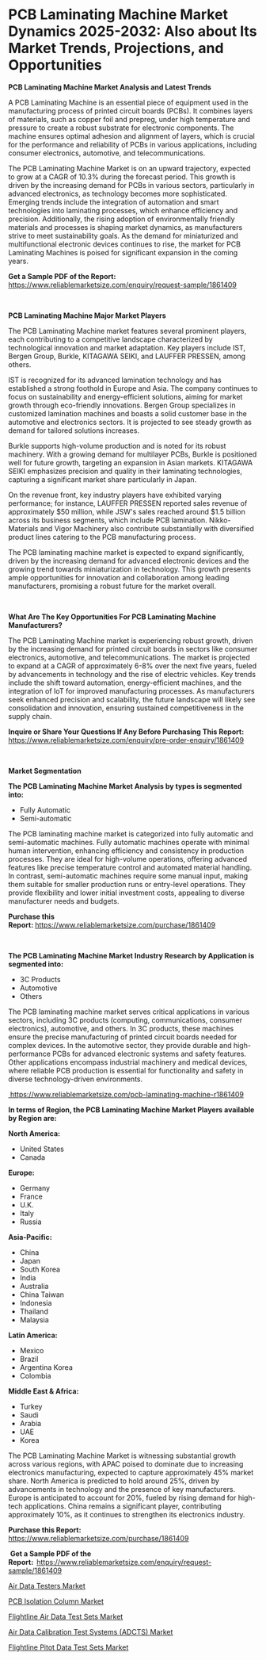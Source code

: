 <p><h1>PCB Laminating Machine Market Dynamics 2025-2032: Also about Its Market Trends, Projections, and Opportunities</h1></p><p><strong>PCB Laminating Machine Market Analysis and Latest Trends</strong></p>
<p><p>A PCB Laminating Machine is an essential piece of equipment used in the manufacturing process of printed circuit boards (PCBs). It combines layers of materials, such as copper foil and prepreg, under high temperature and pressure to create a robust substrate for electronic components. The machine ensures optimal adhesion and alignment of layers, which is crucial for the performance and reliability of PCBs in various applications, including consumer electronics, automotive, and telecommunications.</p><p>The PCB Laminating Machine Market is on an upward trajectory, expected to grow at a CAGR of 10.3% during the forecast period. This growth is driven by the increasing demand for PCBs in various sectors, particularly in advanced electronics, as technology becomes more sophisticated. Emerging trends include the integration of automation and smart technologies into laminating processes, which enhance efficiency and precision. Additionally, the rising adoption of environmentally friendly materials and processes is shaping market dynamics, as manufacturers strive to meet sustainability goals. As the demand for miniaturized and multifunctional electronic devices continues to rise, the market for PCB Laminating Machines is poised for significant expansion in the coming years.</p></p>
<p><strong>Get a Sample PDF of the Report:&nbsp;</strong> <a href="https://www.reliablemarketsize.com/enquiry/request-sample/1861409?utm_campaign=2008&utm_medium=2&utm_source=Github&utm_content=ia&utm_term=12042025&utm_id=pcb-laminating-machine">https://www.reliablemarketsize.com/enquiry/request-sample/1861409</a></p>
<p>&nbsp;</p>
<p><strong>PCB Laminating Machine Major Market Players</strong></p>
<p><p>The PCB Laminating Machine market features several prominent players, each contributing to a competitive landscape characterized by technological innovation and market adaptation. Key players include IST, Bergen Group, Burkle, KITAGAWA SEIKI, and LAUFFER PRESSEN, among others.</p><p>IST is recognized for its advanced lamination technology and has established a strong foothold in Europe and Asia. The company continues to focus on sustainability and energy-efficient solutions, aiming for market growth through eco-friendly innovations. Bergen Group specializes in customized lamination machines and boasts a solid customer base in the automotive and electronics sectors. It is projected to see steady growth as demand for tailored solutions increases.</p><p>Burkle supports high-volume production and is noted for its robust machinery. With a growing demand for multilayer PCBs, Burkle is positioned well for future growth, targeting an expansion in Asian markets. KITAGAWA SEIKI emphasizes precision and quality in their laminating technologies, capturing a significant market share particularly in Japan.</p><p>On the revenue front, key industry players have exhibited varying performance; for instance, LAUFFER PRESSEN reported sales revenue of approximately $50 million, while JSW's sales reached around $1.5 billion across its business segments, which include PCB lamination. Nikko-Materials and Vigor Machinery also contribute substantially with diversified product lines catering to the PCB manufacturing process.</p><p>The PCB laminating machine market is expected to expand significantly, driven by the increasing demand for advanced electronic devices and the growing trend towards miniaturization in technology. This growth presents ample opportunities for innovation and collaboration among leading manufacturers, promising a robust future for the market overall.</p></p>
<p>&nbsp;</p>
<p><strong>What Are The Key Opportunities For PCB Laminating Machine Manufacturers?</strong></p>
<p><p>The PCB Laminating Machine market is experiencing robust growth, driven by the increasing demand for printed circuit boards in sectors like consumer electronics, automotive, and telecommunications. The market is projected to expand at a CAGR of approximately 6-8% over the next five years, fueled by advancements in technology and the rise of electric vehicles. Key trends include the shift toward automation, energy-efficient machines, and the integration of IoT for improved manufacturing processes. As manufacturers seek enhanced precision and scalability, the future landscape will likely see consolidation and innovation, ensuring sustained competitiveness in the supply chain.</p></p>
<p><strong>Inquire or Share Your Questions If Any Before Purchasing This Report:</strong> <a href="https://www.reliablemarketsize.com/enquiry/pre-order-enquiry/1861409?utm_campaign=2008&utm_medium=2&utm_source=Github&utm_content=ia&utm_term=12042025&utm_id=pcb-laminating-machine">https://www.reliablemarketsize.com/enquiry/pre-order-enquiry/1861409</a></p>
<p>&nbsp;</p>
<p><strong>Market Segmentation</strong></p>
<p><strong>The PCB Laminating Machine Market Analysis by types is segmented into:</strong></p>
<p><ul><li>Fully Automatic</li><li>Semi-automatic</li></ul></p>
<p><p>The PCB laminating machine market is categorized into fully automatic and semi-automatic machines. Fully automatic machines operate with minimal human intervention, enhancing efficiency and consistency in production processes. They are ideal for high-volume operations, offering advanced features like precise temperature control and automated material handling. In contrast, semi-automatic machines require some manual input, making them suitable for smaller production runs or entry-level operations. They provide flexibility and lower initial investment costs, appealing to diverse manufacturer needs and budgets.</p></p>
<p><strong>Purchase this Report:&nbsp;</strong><a href="https://www.reliablemarketsize.com/purchase/1861409?utm_campaign=2008&utm_medium=2&utm_source=Github&utm_content=ia&utm_term=12042025&utm_id=pcb-laminating-machine">https://www.reliablemarketsize.com/purchase/1861409</a></p>
<p>&nbsp;</p>
<p><strong>The PCB Laminating Machine Market Industry Research by Application is segmented into:</strong></p>
<p><ul><li>3C Products</li><li>Automotive</li><li>Others</li></ul></p>
<p><p>The PCB laminating machine market serves critical applications in various sectors, including 3C products (computing, communications, consumer electronics), automotive, and others. In 3C products, these machines ensure the precise manufacturing of printed circuit boards needed for complex devices. In the automotive sector, they provide durable and high-performance PCBs for advanced electronic systems and safety features. Other applications encompass industrial machinery and medical devices, where reliable PCB production is essential for functionality and safety in diverse technology-driven environments.</p></p>
<p><a href="https://www.reliablemarketsize.com/pcb-laminating-machine-r1861409?utm_campaign=2008&utm_medium=2&utm_source=Github&utm_content=ia&utm_term=12042025&utm_id=pcb-laminating-machine">&nbsp;https://www.reliablemarketsize.com/pcb-laminating-machine-r1861409</a></p>
<p><strong>In terms of Region, the PCB Laminating Machine Market Players available by Region are:</strong></p>
<p>
    <p> <strong> North America: </strong>
        <ul>
            <li>United States</li>
            <li>Canada</li>
        </ul>
        </p> 
    <p> <strong> Europe: </strong>
        <ul>
            <li>Germany</li>
            <li>France</li>
            <li>U.K.</li>
            <li>Italy</li>
            <li>Russia</li>
        </ul>
        </p> 
    <p> <strong> Asia-Pacific: </strong>
        <ul>
            <li>China</li>
            <li>Japan</li>
            <li>South Korea</li>
            <li>India</li>
            <li>Australia</li>
            <li>China Taiwan</li>
            <li>Indonesia</li>
            <li>Thailand</li>
            <li>Malaysia</li>
        </ul>
        </p> 
    <p> <strong> Latin America: </strong>
        <ul>
            <li>Mexico</li>
            <li>Brazil</li>
            <li>Argentina Korea</li>
            <li>Colombia</li>
        </ul>
        </p> 
    <p> <strong> Middle East & Africa: </strong>
        <ul>
            <li>Turkey</li>
            <li>Saudi</li>
            <li>Arabia</li>
            <li>UAE</li>
            <li>Korea</li>
        </ul>
    </p>
    </p>
<p><p>The PCB Laminating Machine Market is witnessing substantial growth across various regions, with APAC poised to dominate due to increasing electronics manufacturing, expected to capture approximately 45% market share. North America is predicted to hold around 25%, driven by advancements in technology and the presence of key manufacturers. Europe is anticipated to account for 20%, fueled by rising demand for high-tech applications. China remains a significant player, contributing approximately 10%, as it continues to strengthen its electronics industry.</p></p>
<p><strong>Purchase this Report: </strong><a href="https://www.reliablemarketsize.com/purchase/1861409?utm_campaign=2008&utm_medium=2&utm_source=Github&utm_content=ia&utm_term=12042025&utm_id=pcb-laminating-machine">https://www.reliablemarketsize.com/purchase/1861409</a></p>
<p>&nbsp;<strong>Get a Sample PDF of the Report:&nbsp;&nbsp;</strong><a href="https://www.reliablemarketsize.com/enquiry/request-sample/1861409?utm_campaign=2008&utm_medium=2&utm_source=Github&utm_content=ia&utm_term=12042025&utm_id=pcb-laminating-machine">https://www.reliablemarketsize.com/enquiry/request-sample/1861409</a></p>
<p><strong></strong></p>
<p><p><a href="https://github.com/aloyoarmahvr/Market-Research-Report-List-1/blob/main/air-data-testers-market.md?utm_campaign=2008&utm_medium=2&utm_source=Github&utm_content=ia&utm_term=12042025&utm_id=pcb-laminating-machine">Air Data Testers Market</a></p><p><a href="https://github.com/idranalexie/Market-Research-Report-List-1/blob/main/pcb-isolation-column-market.md?utm_campaign=2008&utm_medium=2&utm_source=Github&utm_content=ia&utm_term=12042025&utm_id=pcb-laminating-machine">PCB Isolation Column Market</a></p><p><a href="https://github.com/balbajagatr1/Market-Research-Report-List-1/blob/main/flightline-air-data-test-sets-market.md?utm_campaign=2008&utm_medium=2&utm_source=Github&utm_content=ia&utm_term=12042025&utm_id=pcb-laminating-machine">Flightline Air Data Test Sets Market</a></p><p><a href="https://github.com/rempemelon5k/Market-Research-Report-List-1/blob/main/air-data-calibration-test-systems-adcts-market.md?utm_campaign=2008&utm_medium=2&utm_source=Github&utm_content=ia&utm_term=12042025&utm_id=pcb-laminating-machine">Air Data Calibration Test Systems (ADCTS) Market</a></p><p><a href="https://github.com/yardemuongz5/Market-Research-Report-List-1/blob/main/flightline-pitot-data-test-sets-market.md?utm_campaign=2008&utm_medium=2&utm_source=Github&utm_content=ia&utm_term=12042025&utm_id=pcb-laminating-machine">Flightline Pitot Data Test Sets Market</a></p></p>